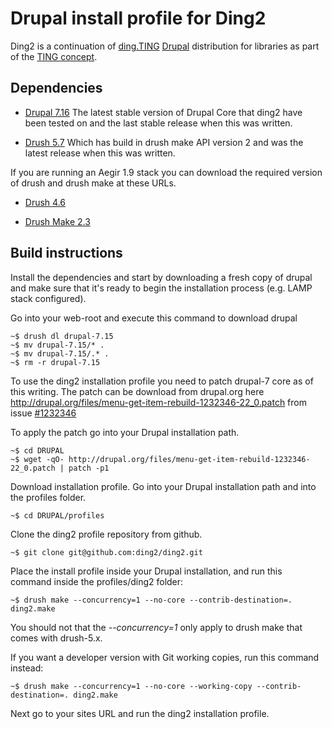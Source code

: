 # Drupal install profile for Ding2
Ding2 is a continuation of [ding.TING](http://ting.dk/content/om-dingting) [Drupal](http://drupal.org/project/drupal) distribution for libraries as part of the [TING concept](http://ting.dk).

## Dependencies

* [Drupal 7.16](http://drupal.org/node/1361968) The latest stable version of Drupal Core that ding2 have been tested on and the last stable release when this was written.

* [Drush 5.7](http://drupal.org/project/drush) Which has build in drush make API version 2 and was the latest release when this was written.

If you are running an Aegir 1.9 stack you can download the required version of drush and drush make at these URLs.

* [Drush 4.6](http://drupal.org/project/drush)

* [Drush Make 2.3](http://drupal.org/project/drush_make)

## Build instructions

Install the dependencies and start by downloading a fresh copy of drupal and make sure that it's ready to begin the installation process (e.g. LAMP stack configured).

Go into your web-root and execute this command to download drupal

	~$ drush dl drupal-7.15
	~$ mv drupal-7.15/* .
	~$ mv drupal-7.15/.* .
	~$ rm -r drupal-7.15

To use the ding2 installation profile you need to patch drupal-7 core as of this writing. The patch can be download from drupal.org here http://drupal.org/files/menu-get-item-rebuild-1232346-22_0.patch from issue [#1232346](http://drupal.org/node/1232346)

To apply the patch go into your Drupal installation path.

	~$ cd DRUPAL
	~$ wget -qO- http://drupal.org/files/menu-get-item-rebuild-1232346-22_0.patch | patch -p1

Download installation profile. Go into your Drupal installation path and into the profiles folder.

    ~$ cd DRUPAL/profiles

Clone the ding2 profile repository from github.

    ~$ git clone git@github.com:ding2/ding2.git

Place the install profile inside your Drupal installation, and run this command inside the profiles/ding2 folder:

	~$ drush make --concurrency=1 --no-core --contrib-destination=. ding2.make

You should not that the _--concurrency=1_ only apply to drush make that comes with drush-5.x.

If you want a developer version with Git working copies, run this command instead:

    ~$ drush make --concurrency=1 --no-core --working-copy --contrib-destination=. ding2.make

Next go to your sites URL and run the ding2 installation profile.

